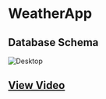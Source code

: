 # WeatherApp

## Database Schema

![Desktop](https://user-images.githubusercontent.com/40057902/86567770-8457e900-bf89-11ea-8038-8f679684610b.JPG)


## [View Video](https://dms.licdn.com/playlist/C4E05AQEFSM3iEbmm8g/mp4-720p-30fp-crf28/0?e=1599490800&v=beta&t=vvOzM-FvY0XACf8s_KzC09STe38tUsevxXlV-zKv9-g)

